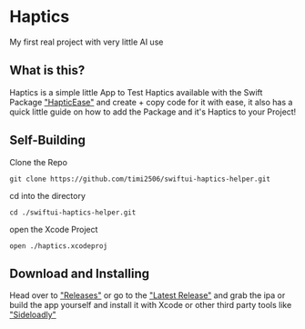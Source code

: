 # Haptics
My first real project with very little AI use

## What is this?
Haptics is a simple little App to Test Haptics available with the Swift Package ["HapticEase"](https://github.com/emreeilhan/HapticEase)
and create + copy code for it with ease, it also has a quick little guide on how to add the Package and it's Haptics to your Project!

## Self-Building

Clone the Repo

```git clone https://github.com/timi2506/swiftui-haptics-helper.git```

cd into the directory

```cd ./swiftui-haptics-helper.git```

open the Xcode Project

```open ./haptics.xcodeproj```

## Download and Installing
Head over to ["Releases"](https://github.com/timi2506/swiftui-haptics-helper/releases) or go to the ["Latest Release"](https://github.com/timi2506/swiftui-haptics-helper/releases/latest) and grab the ipa or build the app yourself and install it with Xcode or other third party tools like ["Sideloadly"](sideloadly.io)
